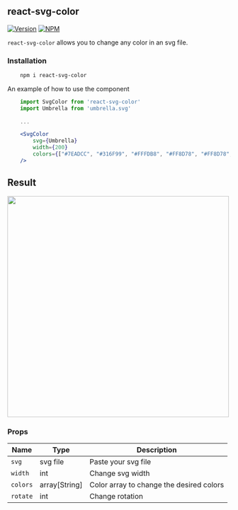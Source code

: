 ## react-svg-color

[![Version](https://img.shields.io/npm/v/react-svg-color.svg)](https://www.npmjs.com/package/react-svg-color)
[![NPM](https://img.shields.io/npm/dm/react-svg-color.svg)](https://www.npmjs.com/package/react-svg-color)

`react-svg-color` allows you to change any color in an svg file.

### Installation

```bash
    npm i react-svg-color
```

An example of how to use the component

```jsx
    import SvgColor from 'react-svg-color'
    import Umbrella from 'umbrella.svg'
    
    ...

    <SvgColor 
        svg={Umbrella} 
        width={200} 
        colors={["#7EADCC", "#316F99", "#FFFDB8", "#FF8D78", "#FF8D78", "#7EADCC", "#B8FFF6", "#B8FFF6","#FF8D78"]}   
    />
```

## Result

<img src="https://github.com/lucasconsejo/react-svg-color/.github/images/example.png" width="500" />


### Props

| Name         | Type           | Description                                    |
| ------------ | -------------- | ---------------------------------------------- |
| `svg`        | svg file       | Paste your svg file                            |
| `width`      | int            | Change svg width                               |
| `colors`     | array[String]  | Color array to change the desired colors       |
| `rotate`     | int            | Change rotation                                |
